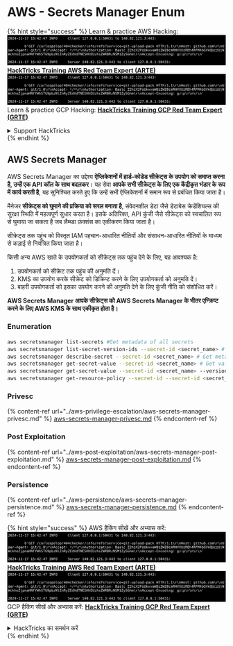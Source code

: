 # AWS - Secrets Manager Enum

{% hint style="success" %}
Learn & practice AWS Hacking:<img src="../../../.gitbook/assets/image (1).png" alt="" data-size="line">[**HackTricks Training AWS Red Team Expert (ARTE)**](https://training.hacktricks.xyz/courses/arte)<img src="../../../.gitbook/assets/image (1).png" alt="" data-size="line">\
Learn & practice GCP Hacking: <img src="../../../.gitbook/assets/image (2).png" alt="" data-size="line">[**HackTricks Training GCP Red Team Expert (GRTE)**<img src="../../../.gitbook/assets/image (2).png" alt="" data-size="line">](https://training.hacktricks.xyz/courses/grte)

<details>

<summary>Support HackTricks</summary>

* Check the [**subscription plans**](https://github.com/sponsors/carlospolop)!
* **Join the** 💬 [**Discord group**](https://discord.gg/hRep4RUj7f) or the [**telegram group**](https://t.me/peass) or **follow** us on **Twitter** 🐦 [**@hacktricks\_live**](https://twitter.com/hacktricks\_live)**.**
* **Share hacking tricks by submitting PRs to the** [**HackTricks**](https://github.com/carlospolop/hacktricks) and [**HackTricks Cloud**](https://github.com/carlospolop/hacktricks-cloud) github repos.

</details>
{% endhint %}

## AWS Secrets Manager

AWS Secrets Manager का उद्देश्य **ऐप्लिकेशनों में हार्ड-कोडेड सीक्रेट्स के उपयोग को समाप्त करना है, उन्हें एक API कॉल के साथ बदलकर**। यह सेवा **आपके सभी सीक्रेट्स के लिए एक केंद्रीकृत भंडार के रूप में कार्य करती है**, यह सुनिश्चित करते हुए कि उन्हें सभी ऐप्लिकेशनों में समान रूप से प्रबंधित किया जाता है।

मैनेजर **सीक्रेट्स को घुमाने की प्रक्रिया को सरल बनाता है**, संवेदनशील डेटा जैसे डेटाबेस क्रेडेंशियल्स की सुरक्षा स्थिति में महत्वपूर्ण सुधार करता है। इसके अतिरिक्त, API कुंजी जैसे सीक्रेट्स को स्वचालित रूप से घुमाया जा सकता है जब लैम्ब्डा फ़ंक्शंस का एकीकरण किया जाता है।

सीक्रेट्स तक पहुंच को विस्तृत IAM पहचान-आधारित नीतियों और संसाधन-आधारित नीतियों के माध्यम से कड़ाई से नियंत्रित किया जाता है।

किसी अन्य AWS खाते के उपयोगकर्ता को सीक्रेट्स तक पहुंच देने के लिए, यह आवश्यक है:

1. उपयोगकर्ता को सीक्रेट तक पहुंच की अनुमति दें।
2. KMS का उपयोग करके सीक्रेट को डिक्रिप्ट करने के लिए उपयोगकर्ता को अनुमति दें।
3. बाहरी उपयोगकर्ता को इसका उपयोग करने की अनुमति देने के लिए कुंजी नीति को संशोधित करें।

**AWS Secrets Manager आपके सीक्रेट्स को AWS Secrets Manager के भीतर एन्क्रिप्ट करने के लिए AWS KMS के साथ एकीकृत होता है।**

### **Enumeration**
```bash
aws secretsmanager list-secrets #Get metadata of all secrets
aws secretsmanager list-secret-version-ids --secret-id <secret_name> # Get versions
aws secretsmanager describe-secret --secret-id <secret_name> # Get metadata
aws secretsmanager get-secret-value --secret-id <secret_name> # Get value
aws secretsmanager get-secret-value --secret-id <secret_name> --version-id <version-id> # Get value of a different version
aws secretsmanager get-resource-policy --secret-id --secret-id <secret_name>
```
### Privesc

{% content-ref url="../aws-privilege-escalation/aws-secrets-manager-privesc.md" %}
[aws-secrets-manager-privesc.md](../aws-privilege-escalation/aws-secrets-manager-privesc.md)
{% endcontent-ref %}

### Post Exploitation

{% content-ref url="../aws-post-exploitation/aws-secrets-manager-post-exploitation.md" %}
[aws-secrets-manager-post-exploitation.md](../aws-post-exploitation/aws-secrets-manager-post-exploitation.md)
{% endcontent-ref %}

### Persistence

{% content-ref url="../aws-persistence/aws-secrets-manager-persistence.md" %}
[aws-secrets-manager-persistence.md](../aws-persistence/aws-secrets-manager-persistence.md)
{% endcontent-ref %}

{% hint style="success" %}
AWS हैकिंग सीखें और अभ्यास करें:<img src="../../../.gitbook/assets/image (1).png" alt="" data-size="line">[**HackTricks Training AWS Red Team Expert (ARTE)**](https://training.hacktricks.xyz/courses/arte)<img src="../../../.gitbook/assets/image (1).png" alt="" data-size="line">\
GCP हैकिंग सीखें और अभ्यास करें: <img src="../../../.gitbook/assets/image (2).png" alt="" data-size="line">[**HackTricks Training GCP Red Team Expert (GRTE)**<img src="../../../.gitbook/assets/image (2).png" alt="" data-size="line">](https://training.hacktricks.xyz/courses/grte)

<details>

<summary>HackTricks का समर्थन करें</summary>

* [**सदस्यता योजनाएँ**](https://github.com/sponsors/carlospolop) देखें!
* **💬 [**Discord समूह**](https://discord.gg/hRep4RUj7f) या [**telegram समूह**](https://t.me/peass) में शामिल हों या **Twitter** 🐦 पर हमें **फॉलो** करें [**@hacktricks\_live**](https://twitter.com/hacktricks\_live)**.**
* **हैकिंग ट्रिक्स साझा करें और [**HackTricks**](https://github.com/carlospolop/hacktricks) और [**HackTricks Cloud**](https://github.com/carlospolop/hacktricks-cloud) गिटहब रिपोजिटरी में PR सबमिट करें।**

</details>
{% endhint %}
